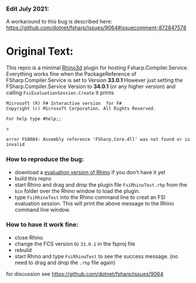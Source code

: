 ### Edit July 2021:
A workaround to this bug is described here: https://github.com/dotnet/fsharp/issues/9064#issuecomment-872847578

# Original Text:

This repro is a minimal [Rhino3d](https://www.rhino3d.com/) plugin for hosting Fsharp.Compiler.Service.
Everything works fine when the PackageReference  of FSharp.Compiler.Service is set to  Version **33.0.1**
However just setting the FSharp.Compiler.Service  Version to **34.0.1** (or any higher version) and calling 
`FsiEvaluationSession.Create`
it prints 
    
    Microsoft (R) F# Interactive version  for F# 
    Copyright (c) Microsoft Corporation. All Rights Reserved.

    For help type #help;;

    > 

    error FS0084: Assembly reference 'FSharp.Core.dll' was not found or is invalid

### How to reproduce the bug:
- download a [evaluation version of Rhino](https://www.rhino3d.com/download/rhino-for-windows/6/evaluation) if you don't have it yet
- build this repro
- start Rhino and drag and drop the plugin file `FsiRhinoTest.rhp`  from the `bin` folder over the Rhino window to load the plugin.
- type `FsiRhinoTest` into the Rhino command line to creat an FSI evaluation session. This will print the above message to the Rhino command line window.

### How to have it work fine:
- close Rhino
- change the FCS version to `33.0.1` in the fsproj file
- rebuild
- start Rhino and type `FsiRhinoTest` to see the success message. (no need to drag and drop the `.rhp` file again)


for discussion see https://github.com/dotnet/fsharp/issues/9064
